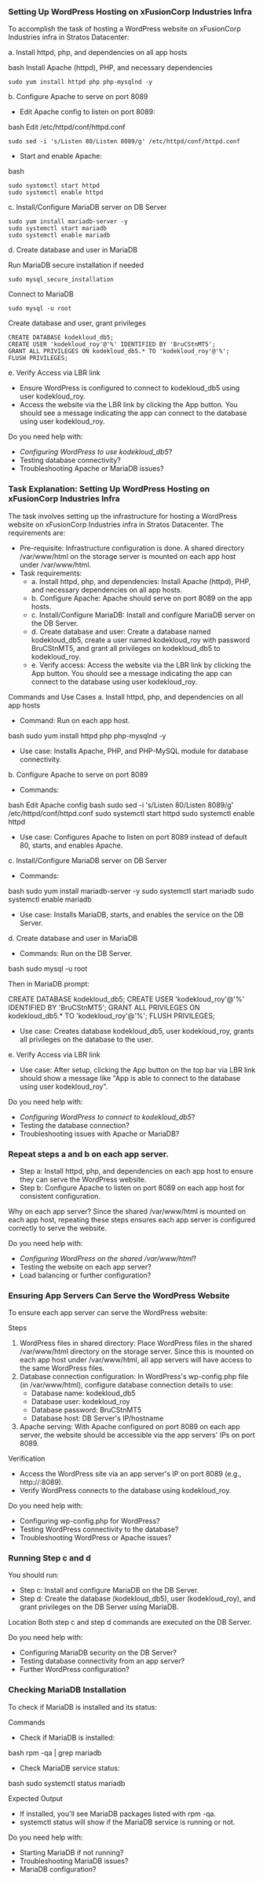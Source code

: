 ### Setting Up WordPress Hosting on xFusionCorp Industries Infra
To accomplish the task of hosting a WordPress website on xFusionCorp Industries infra in Stratos Datacenter:

a. Install httpd, php, and dependencies on all app hosts

bash
 Install Apache (httpd), PHP, and necessary dependencies
```
sudo yum install httpd php php-mysqlnd -y
```

b. Configure Apache to serve on port 8089
- Edit Apache config to listen on port 8089:

bash
Edit /etc/httpd/conf/httpd.conf
```
sudo sed -i 's/Listen 80/Listen 8089/g' /etc/httpd/conf/httpd.conf
```
- Start and enable Apache:

bash
```
sudo systemctl start httpd
sudo systemctl enable httpd
```

c. Install/Configure MariaDB server on DB Server

```
sudo yum install mariadb-server -y
sudo systemctl start mariadb
sudo systemctl enable mariadb
```

d. Create database and user in MariaDB

Run MariaDB secure installation if needed
```
sudo mysql_secure_installation
```
Connect to MariaDB
```
sudo mysql -u root
```
Create database and user, grant privileges
```
CREATE DATABASE kodekloud_db5;
CREATE USER 'kodekloud_roy'@'%' IDENTIFIED BY 'BruCStnMT5';
GRANT ALL PRIVILEGES ON kodekloud_db5.* TO 'kodekloud_roy'@'%';
FLUSH PRIVILEGES;
```

e. Verify Access via LBR link
- Ensure WordPress is configured to connect to kodekloud_db5 using user kodekloud_roy.
- Access the website via the LBR link by clicking the App button. You should see a message indicating the app can connect to the database using user kodekloud_roy.

Do you need help with:
- *Configuring WordPress to use kodekloud_db5*?
- Testing database connectivity?
- Troubleshooting Apache or MariaDB issues?

### Task Explanation: Setting Up WordPress Hosting on xFusionCorp Industries Infra
The task involves setting up the infrastructure for hosting a WordPress website on xFusionCorp Industries infra in Stratos Datacenter. The requirements are:

- Pre-requisite: Infrastructure configuration is done. A shared directory /var/www/html on the storage server is mounted on each app host under /var/www/html.
- Task requirements:
    - a. Install httpd, php, and dependencies: Install Apache (httpd), PHP, and necessary dependencies on all app hosts.
    - b. Configure Apache: Apache should serve on port 8089 on the app hosts.
    - c. Install/Configure MariaDB: Install and configure MariaDB server on the DB Server.
    - d. Create database and user: Create a database named kodekloud_db5, create a user named kodekloud_roy with password BruCStnMT5, and grant all privileges on kodekloud_db5 to kodekloud_roy.
    - e. Verify access: Access the website via the LBR link by clicking the App button. You should see a message indicating the app can connect to the database using user kodekloud_roy.

Commands and Use Cases
a. Install httpd, php, and dependencies on all app hosts
- Command: Run on each app host.

bash
sudo yum install httpd php php-mysqlnd -y

- Use case: Installs Apache, PHP, and PHP-MySQL module for database connectivity.

b. Configure Apache to serve on port 8089
- Commands:

bash
Edit Apache config
bash
sudo sed -i 's/Listen 80/Listen 8089/g' /etc/httpd/conf/httpd.conf
sudo systemctl start httpd
sudo systemctl enable httpd

- Use case: Configures Apache to listen on port 8089 instead of default 80, starts, and enables Apache.

c. Install/Configure MariaDB server on DB Server
- Commands:

bash
sudo yum install mariadb-server -y
sudo systemctl start mariadb
sudo systemctl enable mariadb

- Use case: Installs MariaDB, starts, and enables the service on the DB Server.

d. Create database and user in MariaDB
- Commands: Run on the DB Server.

bash
sudo mysql -u root

Then in MariaDB prompt:

CREATE DATABASE kodekloud_db5;
CREATE USER 'kodekloud_roy'@'%' IDENTIFIED BY 'BruCStnMT5';
GRANT ALL PRIVILEGES ON kodekloud_db5.* TO 'kodekloud_roy'@'%';
FLUSH PRIVILEGES;

- Use case: Creates database kodekloud_db5, user kodekloud_roy, grants all privileges on the database to the user.

e. Verify Access via LBR link
- Use case: After setup, clicking the App button on the top bar via LBR link should show a message like "App is able to connect to the database using user kodekloud_roy".

Do you need help with:
- *Configuring WordPress to connect to kodekloud_db5*?
- Testing the database connection?
- Troubleshooting issues with Apache or MariaDB?

### Repeat steps a and b on each app server.

- Step a: Install httpd, php, and dependencies on each app host to ensure they can serve the WordPress website.
- Step b: Configure Apache to listen on port 8089 on each app host for consistent configuration.

Why on each app server?
Since the shared /var/www/html is mounted on each app host, repeating these steps ensures each app server is configured correctly to serve the website.

Do you need help with:
- *Configuring WordPress on the shared /var/www/html*?
- Testing the website on each app server?
- Load balancing or further configuration?

### Ensuring App Servers Can Serve the WordPress Website
To ensure each app server can serve the WordPress website:

Steps
1. WordPress files in shared directory: Place WordPress files in the shared /var/www/html directory on the storage server. Since this is mounted on each app host under /var/www/html, all app servers will have access to the same WordPress files.
2. Database connection configuration: In WordPress's wp-config.php file (in /var/www/html), configure database connection details to use:
    - Database name: kodekloud_db5
    - Database user: kodekloud_roy
    - Database password: BruCStnMT5
    - Database host: DB Server's IP/hostname
3. Apache serving: With Apache configured on port 8089 on each app server, the website should be accessible via the app servers' IPs on port 8089.

Verification
- Access the WordPress site via an app server's IP on port 8089 (e.g., http://<app-server-ip>:8089).
- Verify WordPress connects to the database using kodekloud_roy.

Do you need help with:
- Configuring wp-config.php for WordPress?
- Testing WordPress connectivity to the database?
- Troubleshooting WordPress or Apache issues?

### Running Step c and d
You should run:
- Step c: Install and configure MariaDB on the DB Server.
- Step d: Create the database (kodekloud_db5), user (kodekloud_roy), and grant privileges on the DB Server using MariaDB.

Location
Both step c and step d commands are executed on the DB Server.

Do you need help with:
- Configuring MariaDB security on the DB Server?
- Testing database connectivity from an app server?
- Further WordPress configuration?

### Checking MariaDB Installation
To check if MariaDB is installed and its status:

Commands
- Check if MariaDB is installed:

bash
rpm -qa | grep mariadb

- Check MariaDB service status:

bash
sudo systemctl status mariadb


Expected Output
- If installed, you'll see MariaDB packages listed with rpm -qa.
- systemctl status will show if the MariaDB service is running or not.

Do you need help with:
- Starting MariaDB if not running?
- Troubleshooting MariaDB issues?
- MariaDB configuration?
